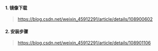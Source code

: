 #### 1. 镜像下载

> https://blog.csdn.net/weixin_45912291/article/details/108900602

#### 2. 安装步骤

> https://blog.csdn.net/weixin_45912291/article/details/108901106
